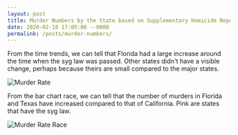 ```yaml
---
layout: post
title: Murder Numbers by the State based on Supplementary Homicide Report
date: 2020-02-18 17:05:00 --0000
permalink: /posts/murder-numbers/
---
```


From the time trends, we can tell that Florida had a large increase around the time when the syg law was passed. Other states didn't have a visible change, perhaps because theirs are small compared to the major states.

![Murder Rate](/images/shr.jpg "Murder Rate")

From the bar chart race, we can tell that the number of murders in Florida and Texas have increased compared to that of California. Pink are states that have the syg law.

![Murder Rate Race](/images/murder.gif "Murder Rate")
